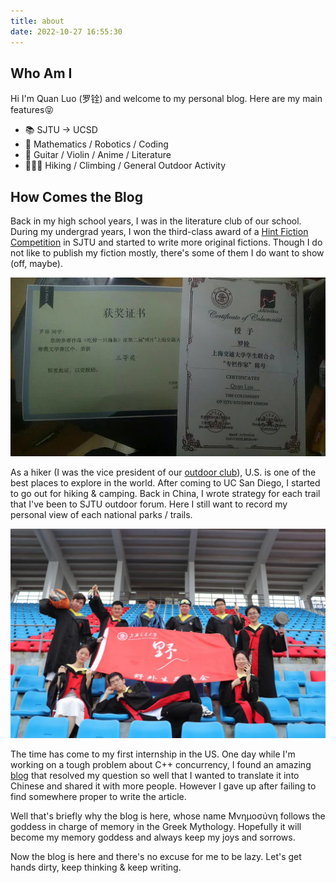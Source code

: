 ```yaml
---
title: about
date: 2022-10-27 16:55:30
---
```


## Who Am I
Hi I'm Quan Luo (罗铨) and welcome to my personal blog. Here are my main features😝

- 📚 SJTU -> UCSD
- 🤔 Mathematics / Robotics / Coding
- 🎸 Guitar / Violin / Anime / Literature
- 🧗🏻‍♀️ Hiking / Climbing / General Outdoor Activity

## How Comes the Blog

Back in my high school years, I was in the literature club of our school. During my undergrad years, I won the third-class award of a [Hint Fiction Competition](https://www.sohu.com/a/201715543_657731) in SJTU and started to write more original fictions. Though I do not like to publish my fiction mostly, there's some of them I do want to show (off, maybe).

![Fragment Hint Fiction Competition](images/hint_fiction.jpg)

As a hiker (I was the vice president of our [outdoor club](https://www.sjtuoutdoor.com/)), U.S. is one of the best places to explore in the world. After coming to UC San Diego, I started to go out for hiking & camping. Back in China, I wrote strategy for each trail that I've been to SJTU outdoor forum. Here I still want to record my personal view of each national parks / trails.

![SJTU OutDoor Club](images/outdoor.jpg)

The time has come to my first internship in the US. One day while I'm working on a tough problem about C++ concurrency, I found an amazing [blog](https://preshing.com/20130930/double-checked-locking-is-fixed-in-cpp11/) that resolved my question so well that I wanted to translate it into Chinese and shared it with more people. However I gave up after failing to find somewhere proper to write the article.

Well that's briefly why the blog is here, whose name Μνημοσύνη follows the goddess in charge of memory in the Greek Mythology. Hopefully it will become my memory goddess and always keep my joys and sorrows.

Now the blog is here and there's no excuse for me to be lazy. Let's get hands dirty, keep thinking & keep writing.
